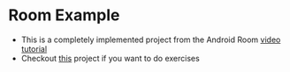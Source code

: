 # Room Example

- This is a completely implemented project from the Android Room [video tutorial](TO-DO)
- Checkout [this](../database-room-exercise) project if you want to do exercises
